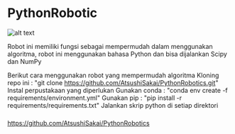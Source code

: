# PythonRobotic
![alt text](https://github.com/AtsushiSakai/PythonRobotics/blob/master/icon.png?raw=true)


Robot ini memiliki fungsi sebagai mempermudah dalam menggunakan algoritma, robot ini menggunakan bahasa Python dan bisa dijalankan Scipy dan NumPy

Berikut cara menggunakan robot yang mempermudah algoritma 
Kloning repo ini : "git clone https://github.com/AtsushiSakai/PythonRobotics.git"
Instal perpustakaan yang diperlukan
Gunakan conda : "conda env create -f requirements/environment.yml"
Gunakan pip : "pip install -r requirements/requirements.txt"
Jalankan skrip python di setiap direktori



###
https://github.com/AtsushiSakai/PythonRobotics
